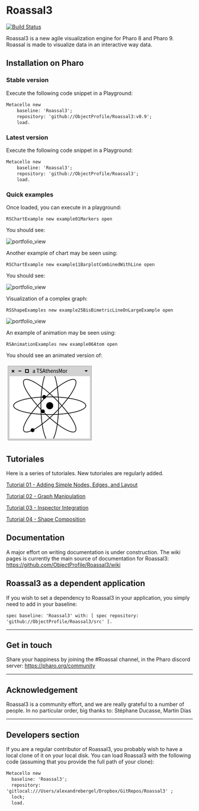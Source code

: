 # Roassal3
[![Build Status](https://travis-ci.org/ObjectProfile/Roassal3.svg?branch=master)](https://travis-ci.org/ObjectProfile/Roassal3)

Roassal3 is a new agile visualization engine for Pharo 8 and Pharo 9. Roassal is made to visualize data in an interactive way data. 


## Installation on Pharo

### Stable version
Execute the following code snippet in a Playground:

```Smalltalk
Metacello new
    baseline: 'Roassal3';
    repository: 'github://ObjectProfile/Roassal3:v0.9';
    load.
``` 

### Latest version

Execute the following code snippet in a Playground:
```Smalltalk
Metacello new
    baseline: 'Roassal3';
    repository: 'github://ObjectProfile/Roassal3';
    load.
``` 

### Quick examples
Once loaded, you can execute in a playground:

```Smalltalk
RSChartExample new example01Markers open
```

You should see:

<img width="250" height="250" alt="portfolio_view" src="https://github.com/ObjectProfile/Roassal3/blob/master/screenshots/chartExample.png">

Another example of chart may be seen using:
```Smalltalk
RSChartExample new example11BarplotCombinedWithLine open
```

You should see:

<img width="250" height="250" alt="portfolio_view" src="https://github.com/ObjectProfile/Roassal3/blob/master/screenshots/chartExample2.png">


Visualization of a complex graph:
```Smalltalk
RSShapeExamples new example25BisBimetricLineOnLargeExample open
```

<img width="250" height="250" alt="portfolio_view" src="https://github.com/ObjectProfile/Roassal3/blob/master/screenshots/complexGraph.png">

An example of animation may be seen using:

```Smalltalk
RSAnimationExamples new example06Atom open
```
You should see an animated version of:

![atom](screenshots/smallAtom.png)

## Tutoriales

Here is a series of tutoriales. New tutoriales are regularly added.

[Tutorial 01 - Adding Simple Nodes, Edges, and Layout](LesMiserables.md)

[Tutorial 02 - Graph Manipulation](GraphTutorial.md)

[Tutorial 03 - Inspector Integration](GTInspectorIntegration.md)

[Tutorial 04 - Shape Composition](ShapeComposition.md)

## Documentation
A major effort on writing documentation is under construction. The wiki pages is currently the main source of documentation for Roassal3: https://github.com/ObjectProfile/Roassal3/wiki


## Roassal3 as a dependent application
If you wish to set a dependency to Roassal3 in your application, you simply need to add in your baseline:

```Smalltalk
spec baseline: 'Roassal3' with: [ spec repository: 'github://ObjectProfile/Roassal3/src' ].
```
_____
## Get in touch
Share your happiness by joining the #Roassal channel, in the Pharo discord server: https://pharo.org/community

_____
## Acknowledgement

Roassal3 is a community effort, and we are really grateful to a number of people. In no particular order, big thanks to:
Stéphane Ducasse, Martin Días

_____
## Developers section
If you are a regular contributor of Roassal3, you probably wish to have a local clone of it on your local disk. You can load Roassal3 with the following code (assuming that you provide the full path of your clone):

```Smalltalk
Metacello new
  baseline: 'Roassal3';
  repository: 'gitlocal:///Users/alexandrebergel/Dropbox/GitRepos/Roassal3' ;
  lock;
  load.
```
